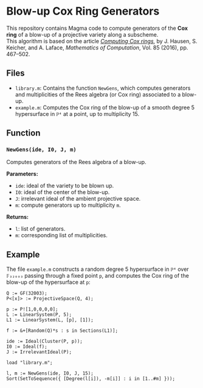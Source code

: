 # Blow-up Cox Ring Generators

This repository contains Magma code to compute generators of the **Cox ring** of a blow-up of a projective variety along a subscheme.  
This algorithm is based on the article [*Computing Cox rings*](https://doi.org/10.1090/mcom/2989), by J. Hausen, S. Keicher, and A. Laface, *Mathematics of Computation*, Vol. 85 (2016), pp. 467–502.

## Files

- `library.m`: Contains the function `NewGens`, which computes generators and multiplicities of the Rees algebra (or Cox ring) associated to a blow-up.
- `example.m`: Computes the Cox ring of the blow-up of a smooth degree 5 hypersurface in `ℙ⁴` at a point, up to multiplicity 15.

## Function

### `NewGens(ide, I0, J, m)`

Computes generators of the Rees algebra of a blow-up.

**Parameters:**
- `ide`: ideal of the variety to be blown up.
- `I0`: ideal of the center of the blow-up.
- `J`: irrelevant ideal of the ambient projective space.
- `m`: compute generators up to multiplicity `m`.

**Returns:**
- `l`: list of generators.
- `m`: corresponding list of multiplicities.

## Example

The file `example.m` constructs a random degree 5 hypersurface in `ℙ⁴` over `𝔽₃₂₀₀₃` passing through a fixed point `p`, and computes the Cox ring of the blow-up of the hypersurface at `p`:

```magma
Q := GF(32003);
P<[x]> := ProjectiveSpace(Q, 4);

p := P![1,0,0,0,0];
L := LinearSystem(P, 5);
L1 := LinearSystem(L, [p], [1]);

f := &+[Random(Q)*s : s in Sections(L1)];

ide := Ideal(Cluster(P, p));
I0 := Ideal(f);
J := IrrelevantIdeal(P);

load "library.m";

l, m := NewGens(ide, I0, J, 15);
Sort(SetToSequence({ [Degree(l[i]), -m[i]] : i in [1..#m] }));
